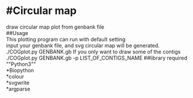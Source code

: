#Circular map
======
draw circular map plot from genbank file  
##Usage  
This plotting program can run with default setting  
input your genbank file, and svg circular map will be generated.   
	./COGplot.py GENBANK.gb 
If you only want to draw some of the contigs
	./COGplot.py GENBANK.gb -p LIST_OF_CONTIGS_NAME
##library required  
""Python3""  
*Biopython   
*colour  
*svgwrite  
*argparse  


